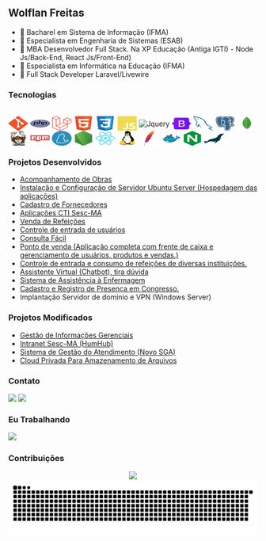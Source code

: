 ## Wolflan Freitas
- 🎒 Bacharel em Sistema de Informação (IFMA)
- 📖 Especialista em Engenharia de Sistemas (ESAB)
- 📖 MBA Desenvolvedor Full Stack. Na XP Educação (Antiga IGTI) - Node Js/Back-End, React Js/Front-End)
- 📖 Especialista em Informática na Educação (IFMA)
- 🎯 Full Stack Developer Laravel/Livewire
 
### Tecnologias

<div style="display: inline_block"><br>
  <img align="center" alt="Git" height="30" width="40" src="https://raw.githubusercontent.com/devicons/devicon/master/icons/git/git-original.svg">
  <img align="center" alt="Php" height="30" width="40" src="https://raw.githubusercontent.com/devicons/devicon/master/icons/php/php-original.svg">
  <img align="center" alt="Laravel" height="30" width="40" src="https://raw.githubusercontent.com/devicons/devicon/master/icons/laravel/laravel-original.svg">
  <img align="center" alt="HTML" height="30" width="40" src="https://raw.githubusercontent.com/devicons/devicon/master/icons/html5/html5-original.svg">
  <img align="center" alt="CSS" height="30" width="40" src="https://raw.githubusercontent.com/devicons/devicon/master/icons/css3/css3-original.svg">
  <img align="center" alt="Js" height="30" width="40" src="https://raw.githubusercontent.com/devicons/devicon/master/icons/javascript/javascript-plain.svg">
  <img align="center" alt="Jquery" height="30" width="40" src="https://cdn.jsdelivr.net/gh/devicons/devicon/icons/jquery/jquery-plain-wordmark.svg" />
  <img align="center" alt="Bootstrap" height="30" width="40" src="https://raw.githubusercontent.com/devicons/devicon/master/icons/bootstrap/bootstrap-original.svg">
  <img align="center" alt="Mysql" height="30" width="40" src="https://raw.githubusercontent.com/devicons/devicon/master/icons/mysql/mysql-original.svg">
  <img align="center" alt="Postgres" height="30" width="40" src="https://raw.githubusercontent.com/devicons/devicon/master/icons/postgresql/postgresql-original.svg">
  <img align="center" alt="MongoDB" height="30" width="40" src="https://raw.githubusercontent.com/devicons/devicon/master/icons/mongodb/mongodb-original.svg">
  <img align="center" alt="Composer" height="30" width="40" src="https://raw.githubusercontent.com/devicons/devicon/master/icons/composer/composer-original.svg">
  <img align="center" alt="Npm" height="30" width="40" src="https://raw.githubusercontent.com/devicons/devicon/master/icons/npm/npm-original-wordmark.svg">
  <img align="center" alt="Yarn" height="30" width="40" src="https://raw.githubusercontent.com/devicons/devicon/master/icons/yarn/yarn-original.svg">
  <img align="center" alt="NodeJs" height="30" width="40" src="https://raw.githubusercontent.com/devicons/devicon/master/icons/nodejs/nodejs-original.svg">
  <img align="center" alt="ReactJs" height="30" width="40" src="https://raw.githubusercontent.com/devicons/devicon/master/icons/react/react-original.svg">
  <img align="center" alt="Linux" height="30" width="40" src="https://raw.githubusercontent.com/devicons/devicon/master/icons/linux/linux-original.svg">
  <img align="center" alt="Apache" height="30" width="40" src="https://raw.githubusercontent.com/devicons/devicon/master/icons/apache/apache-original.svg">
  <img align="center" alt="Docker" height="30" width="40" src="https://raw.githubusercontent.com/devicons/devicon/master/icons/docker/docker-original.svg">
  <img align="center" alt="Nginx" height="30" width="40" src="https://raw.githubusercontent.com/devicons/devicon/master/icons/nginx/nginx-original.svg">
  <img align="center" alt="MariaDB" height="30" width="40" src="https://raw.githubusercontent.com/devicons/devicon/master/icons/mariadb/mariadb-original.svg">
</div>

### Projetos Desenvolvidos
  
  <ul>
    <li>
      <a href='http://sistemas.sescma.com.br/sao/public/painel/'>Acompanhamento de Obras</a>
    </li>
    <li>
      <a href='#'>Instalação e Configuração de Servidor Ubuntu Server (Hospedagem das aplicações)</a>
    </li>
    <li>
      <a href='https://scf.sescma.com.br/'>Cadastro de Fornecedores</a>
    </li>
    <li>
      <a href='https://apps.sescma.com.br/'>Aplicações CTI Sesc-MA</a>
    </li>
    <li>
      <a href='https://vendas.sescma.com.br/'>Venda de Refeições</a>
    </li>
    <li>
      <a href='https://restaurante.sescma.com.br/'>Controle de entrada de usuários</a>
    </li>
    <li>
      <a href='https://consultafacil.wolflan.dev/'>Consulta Fácil</a>
    </li>
    <li>
      <a href='https://pdv.sescma.com.br/'>Ponto de venda (Aplicação completa com frente de caixa e gerenciamento de usuários, produtos e vendas.)</a>
    </li>
    <li>
      <a href='https://restaurante.sescma.com.br/'>Controle de entrada e consumo de refeições de diversas instituições.</a>
    </li>
    <li>
      <a href='https://sescma.com.br/'>Assistente Virtual (Chatbot), tira dúvida</a>
    </li>
    <li>
       <a href='https://sae.sescma.com.br/'>Sistema de Assistência à Enfermagem</a>
     </li>
     <li>
       <a href='https://congresso.sescma.com.br/'>Cadastro e Registro de Presença em Congresso.</a>
     </li>
     <li>
       Implantação Servidor de domínio e VPN (Windows Server)
     </li>
  </ul>
  
### Projetos Modificados
  
  <ul>
    <li>
      <a href='http://sistemas.sescma.com.br/sig'>Gestão de Informações Gerenciais</a>
    </li>
    <li>
      <a href='https://sescbook.sescma.com.br/'>Intranet Sesc-MA (HumHub)</a>
    </li>
    <li>
      <a href='https://sga.sescma.com.br/login'>Sistema de Gestão do Atendimento (Novo SGA)</a>
    </li>
    <li>
       <a href='https://cloud.sescma.com.br/login'>Cloud Privada Para Amazenamento de Arquivos</a>
     </li>
  </ul>
  
### Contato
  
<a href = "mailto:wolflanf@gmail.com"><img src="https://img.shields.io/badge/Gmail-D14836?style=for-the-badge&logo=gmail&logoColor=white" target="_blank"></a>
<a href="https://www.linkedin.com/in/wolflan-camilo-penha-de-freitas-04670824a" target="_blank"><img src="https://img.shields.io/badge/-LinkedIn-%230077B5?style=for-the-badge&logo=linkedin&logoColor=white" target="_blank"></a>

### Eu Trabalhando

<img src="https://user-images.githubusercontent.com/74038190/212749447-bfb7e725-6987-49d9-ae85-2015e3e7cc41.gif"/>

### Contribuições

<div align="center">
  <a href="https://github.com/wolflanfreitas">
<!--   <img height="180em" src="https://github-readme-stats.vercel.app/api?username=wolflanfreitas&show_icons=true&theme=swift&include_all_commits=true&count_private=true"/> -->
  <img height="180em" src="https://github-readme-stats.vercel.app/api/top-langs/?username=wolflanfreitas&layout=compact&langs_count=7&theme=swift"/>
</div>

<div align="center">
  <picture>
    <source media="(prefers-color-scheme: dark)" srcset="https://github.com/WolflanFreitas/WolflanFreitas/blob/output/github-contribution-grid-snake-dark.svg" />
    <source media="(prefers-color-scheme: light)" srcset="https://github.com/WolflanFreitas/WolflanFreitas/blob/output/github-contribution-grid-snake.svg" />
    <img alt="github-snake" src="https://github.com/WolflanFreitas/WolflanFreitas/blob/output/github-contribution-grid-snake.svg" />
  </picture>
</div>

